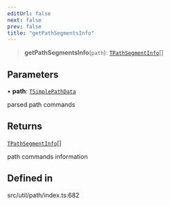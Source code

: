 ```yaml
---
editUrl: false
next: false
prev: false
title: "getPathSegmentsInfo"
---
```


> **getPathSegmentsInfo**(`path`): [`TPathSegmentInfo`](/api/namespaces/util/type-aliases/tpathsegmentinfo/)[]

## Parameters

• **path**: [`TSimplePathData`](/api/namespaces/util/type-aliases/tsimplepathdata/)

parsed path commands

## Returns

[`TPathSegmentInfo`](/api/namespaces/util/type-aliases/tpathsegmentinfo/)[]

path commands information

## Defined in

src/util/path/index.ts:682
